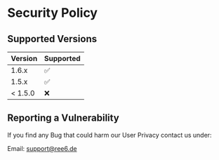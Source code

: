 # Security Policy

## Supported Versions

| Version | Supported          |
| ------- | ------------------ |
| 1.6.x   | :white_check_mark: |
| 1.5.x   | :white_check_mark: |
| < 1.5.0 | :x:                |

## Reporting a Vulnerability

If you find any Bug that could harm our User Privacy contact us under:

Email: support@ree6.de
